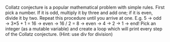 Collatz conjecture is a popular mathematical problem with simple rules. First pick a number. If it is odd, multiply it by three and add one; if it is even, divide it by two. Repeat this procedure until you arrive at one. E.g. 5 → odd → 3*5 + 1 = 16 → even → 16 / 2 = 8 → even → 4 → 2 → 1 → end!
Pick an integer (as a mutable variable) and create a loop which will print every step of the Collatz conjecture. (Hint: use div for division)

